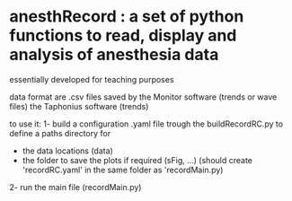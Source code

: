 # anesthRecord : a set of python functions to read, display and analysis of anesthesia data 
essentially developed for teaching purposes

data format are .csv files saved by 
the Monitor software (trends or wave files)
the Taphonius software (trends)


to use it:
1- build a configuration .yaml file trough the buildRecordRC.py
to define a paths directory for 
- the data locations (data)
- the folder to save the plots if required (sFig, ...)
(should create 'recordRC.yaml' in the same folder as 'recordMain.py)

2- run the main file (recordMain.py)
